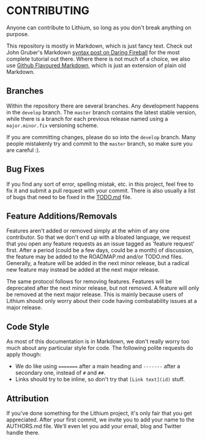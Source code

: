 CONTRIBUTING
============

Anyone can contribute to Lithium, so long as you don't break anything on purpose. 

This repository is mostly in Markdown, which is just fancy text. Check out John Gruber's Markdown [syntax post on Daring Fireball](http://daringfireball.net/projects/markdown/syntax) for the most complete tutorial out there. Where there is not much of a choice, we also use [Github Flavoured Markdown](https://help.github.com/articles/github-flavored-markdown), which is just an extension of plain old Markdown.

Branches
--------

Within the repository there are several branches. Any development happens in the `develop` branch. The `master` branch contains the latest stable version, while there is a branch for each previous release named using a `major.minor.fix` versioning scheme.

If you are committing changes, please do so into the `develop` branch. Many people mistakenly try and commit to the `master` branch, so make sure you are careful :).

Bug Fixes
---------

If you find any sort of error, spelling mistak, etc. in this project, feel free to fix it and submit a pull request with your commit. There is also usually a list of bugs that need to be fixed in the [TODO.md](TODO.md) file.

Feature Additions/Removals
--------------------------

Features aren't added or removed simply at the whim of any one contributor. So that we don't end up with a bloated language, we request that you open any feature requests as an issue tagged as 'feature request' first. After a period (could be a few days, could be a month) of discussion, the feature may be added to the ROADMAP.md and/or TODO.md files. Generally, a feature will be added in the next minor release, but a radical new feature may instead be added at the next major release.

The same protocol follows for removing features. Features will be deprecated after the next minor release, but not removed. A feature will only be removed at the next major release. This is mainly because users of Lithium should only worry about their code having combatability issues at a major release.

Code Style
----------

As most of this documentation is in Markdown, we don't really worry too much about any particular style for code. The following polite requests do apply though:

* We do like using `=======` after a main heading and `-------` after a secondary one, instead of `#` and `##`.
* Links should try to be inline, so don't try that `[Link text](id)` stuff.

Attribution
-----------

If you've done something for the Lithium project, it's only fair that you get appreciated. After your first commit, we invite you to add your name to the AUTHORS.md file. We'll even let you add your email, blog and Twitter handle there.